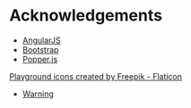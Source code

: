 # Acknowledgements

- [AngularJS](https://angularjs.org/)
- [Bootstrap](https://getbootstrap.com/)
- [Popper.js](https://popper.js.org/)

<a href="https://www.flaticon.com/free-icons/playground" title="playground icons">Playground icons created by Freepik - Flaticon</a>

- [Warning](https://freesvg.org/warning-stripe-vector-clip-art)
